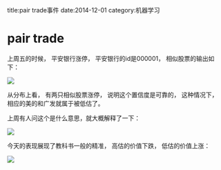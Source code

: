 title:pair trade事件
date:2014-12-01
category:机器学习

# pair trade

上周五的时候， 平安银行涨停， 平安银行的id是000001， 相似股票的输出如下：

![](http://orange-tree.oss-cn-hangzhou.aliyuncs.com/blog-images/stock/IMG_0446%202.PNG)

从分布上看， 有两只相似股票涨停， 说明这个置信度是可靠的， 这种情况下， 相应的美的和广发就属于被低估了。

上周有人问这个是什么意思，就大概解释了一下：

![](http://orange-tree.oss-cn-hangzhou.aliyuncs.com/blog-images/stock/IMG_0448.JPG)


今天的表现展现了教科书一般的精准， 高估的价值下跌， 低估的价值上涨：

![](http://orange-tree.oss-cn-hangzhou.aliyuncs.com/blog-images/stock/IMG_0453.PNG)

